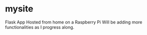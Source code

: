 # mysite
Flask App
Hosted from home on a Raspberry Pi
Will be adding more functionalities as I progress along.
